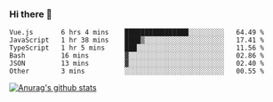 ### Hi there 👋



<!--
**webB1an/webB1an** is a ✨ _special_ ✨ repository because its `README.md` (this file) appears on your GitHub profile.

Here are some ideas to get you started:

- 🔭 I’m currently working on ...
- 🌱 I’m currently learning ...
- 👯 I’m looking to collaborate on ...
- 🤔 I’m looking for help with ...
- 💬 Ask me about ...
- 📫 How to reach me: ...
- 😄 Pronouns: ...
- ⚡ Fun fact: ...
-->

<!--START_SECTION:waka-->

```text
Vue.js       6 hrs 4 mins    ████████████████░░░░░░░░░   64.49 %
JavaScript   1 hr 38 mins    ████▒░░░░░░░░░░░░░░░░░░░░   17.41 %
TypeScript   1 hr 5 mins     ███░░░░░░░░░░░░░░░░░░░░░░   11.56 %
Bash         16 mins         ▓░░░░░░░░░░░░░░░░░░░░░░░░   02.86 %
JSON         13 mins         ▓░░░░░░░░░░░░░░░░░░░░░░░░   02.40 %
Other        3 mins          ░░░░░░░░░░░░░░░░░░░░░░░░░   00.55 %
```

<!--END_SECTION:waka-->


[![Anurag's github stats](https://github-readme-stats.vercel.app/api?username=webB1an&show_icons=true&theme=radical)](https://github.com/anuraghazra/github-readme-stats)

